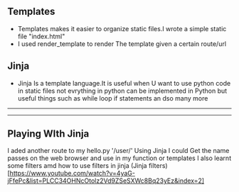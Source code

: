 ## Templates
- Templates makes it easier to organize static files.I wrote a simple static file "index.html"
- I used render_template to render The template given a certain route/url


## Jinja
- Jinja Is a template language.It is useful when U want to use python code in static files not evrything in python can be implemented in Python but useful things such as while loop if statements an dso many more

***
***

## Playing WIth Jinja

I aded another route to my hello.py '/user/<name>'
Using Jinja I could Get the name passes on the web browser and use in my function or templates I also learnt some filters amd how to use filters in jinja (Jinja filters)[https://www.youtube.com/watch?v=4yaG-jFfePc&list=PLCC34OHNcOtolz2Vd9ZSeSXWc8Bq23yEz&index=2]
